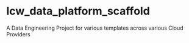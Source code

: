 # lcw_data_platform_scaffold
A Data Engineering Project for various templates across various Cloud Providers
